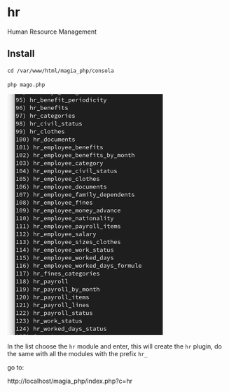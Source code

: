 # hr
Human Resource Management

## Install 

```
cd /var/www/html/magia_php/consola

php mago.php

```
![image](hr_2.png)

In the list choose the `hr` module and enter, this will create the `hr` plugin, do the same with all the modules with the prefix `hr_`

go to: 

http://localhost/magia_php/index.php?c=hr


